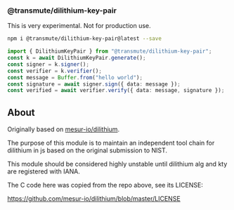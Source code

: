 ### @transmute/dilithium-key-pair

This is very experimental. Not for production use.

```sh
npm i @transmute/dilithium-key-pair@latest --save
```

```ts
import { DilithiumKeyPair } from "@transmute/dilithium-key-pair";
const k = await DilithiumKeyPair.generate();
const signer = k.signer();
const verifier = k.verifier();
const message = Buffer.from("hello world");
const signature = await signer.sign({ data: message });
const verified = await verifier.verify({ data: message, signature });
```

## About

Originally based on [mesur-io/dilithium](https://github.com/mesur-io/dilithium).

The purpose of this module is to maintain an independent tool chain for dilithium in js based on the original submission to NIST.

This module should be considered highly unstable until dilithium alg and kty are registered with IANA.

The C code here was copied from the repo above, see its LICENSE:

https://github.com/mesur-io/dilithium/blob/master/LICENSE
